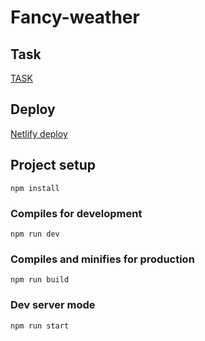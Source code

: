 # Fancy-weather

## Task

[TASK](https://github.com/rolling-scopes-school/tasks/blob/master/tasks/fancy-weather.md)


## Deploy

[Netlify deploy](
https://daqueze21-fancy-weather.netlify.app/)


## Project setup
```
npm install
```

### Compiles for development
```
npm run dev
```

### Compiles and minifies for production
```
npm run build
```

### Dev server  mode   
```
npm run start
```